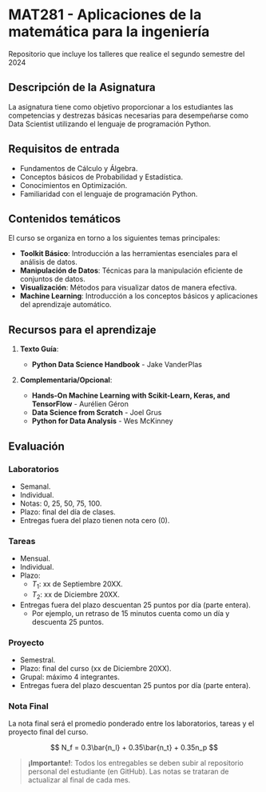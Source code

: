 # MAT281 - Aplicaciones de la matemática para la ingeniería
Repositorio que incluye los talleres que realice el segundo semestre del 2024


## Descripción de la Asignatura

La asignatura tiene como objetivo proporcionar a
los estudiantes las competencias y destrezas básicas necesarias
para desempeñarse como Data Scientist utilizando el lenguaje de 
programación Python.

## Requisitos de entrada

* Fundamentos de Cálculo y Álgebra.
* Conceptos básicos de Probabilidad y Estadística.
* Conocimientos en Optimización.
* Familiaridad con el lenguaje de programación Python.

## Contenidos temáticos

El curso se organiza en torno a los siguientes temas principales:

* **Toolkit Básico**: Introducción a las herramientas esenciales para el análisis de datos.
* **Manipulación de Datos**: Técnicas para la manipulación eficiente de conjuntos de datos.
* **Visualización**: Métodos para visualizar datos de manera efectiva.
* **Machine Learning**: Introducción a los conceptos básicos y aplicaciones del aprendizaje automático.

## Recursos para el aprendizaje

1. **Texto Guía**:  
   * **Python Data Science Handbook** - Jake VanderPlas

2. **Complementaria/Opcional**:  
   * **Hands-On Machine Learning with Scikit-Learn, Keras, and TensorFlow** - Aurélien Géron
   * **Data Science from Scratch** - Joel Grus
   * **Python for Data Analysis** - Wes McKinney


## Evaluación

### Laboratorios 
- Semanal.
- Individual.
- Notas: 0, 25, 50, 75, 100.
- Plazo: final del día de clases.
- Entregas fuera del plazo tienen nota cero (0).  
    

### Tareas 
- Mensual.
- Individual.
- Plazo:
  - $T_1$: xx de Septiembre 20XX.
  - $T_2$: xx de Diciembre 20XX.
- Entregas fuera del plazo descuentan 25 puntos por día (parte entera). 
    - Por ejemplo, un retraso de 15 minutos cuenta como un día y descuenta 25 puntos.  
      

### Proyecto 
- Semestral.
- Plazo: final del curso (xx de Diciembre 20XX).
- Grupal: máximo 4 integrantes.
- Entregas fuera del plazo descuentan 25 puntos por día (parte entera).  

### Nota Final

La nota final será el promedio ponderado
entre los laboratorios, tareas y el proyecto final del curso.

$$
N_f = 0.3\bar{n_l} + 0.35\bar{n_t} + 0.35n_p
$$

> **¡Importante!**: Todos los entregables se
> deben subir al repositorio personal del estudiante
> (en GitHub). Las notas se trataran de actualizar al final de cada mes.
